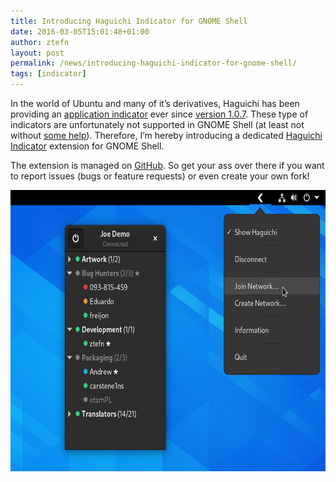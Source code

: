 ```yaml
---
title: Introducing Haguichi Indicator for GNOME Shell
date: 2016-03-05T15:01:48+01:00
author: ztefn
layout: post
permalink: /news/introducing-haguichi-indicator-for-gnome-shell/
tags: [indicator]
---
```

In the world of Ubuntu and many of it&#8217;s derivatives, Haguichi has been providing an <a href="https://unity.ubuntu.com/projects/appindicators/" target="_blank">application indicator</a> ever since [version 1.0.7](/news/release107/). These type of indicators are unfortunately not supported in GNOME Shell (at least not without <a href="https://extensions.gnome.org/extension/615/appindicator-support/" target="_blank">some help</a>). Therefore, I&#8217;m hereby introducing a dedicated <a href="https://extensions.gnome.org/extension/1045/haguichi-indicator/" target="_blank">Haguichi Indicator</a> extension for GNOME Shell.

The extension is managed on <a href="https://github.com/ztefn/gse-haguichi-indicator" target="_blank">GitHub</a>. So get your ass over there if you want to report issues (bugs or feature requests) or even create your own fork!

<img class="aligncenter" width="720" height="450" src="https://github.com/ztefn/gse-haguichi-indicator/raw/master/screenshot.png" alt="Haguichi Indicator for GNOME Shell" />
